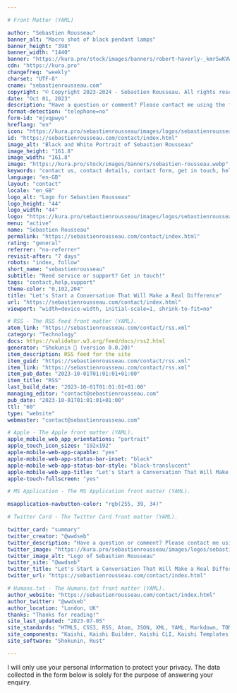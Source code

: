 ```yaml
---

# Front Matter (YAML)

author: "Sebastien Rousseau"
banner_alt: "Macro shot of black pendant lamps"
banner_height: "398"
banner_width: "1440"
banner: "https://kura.pro/stock/images/banners/robert-haverly-_kmr5wKVW7E.webp"
cdn: "https://kura.pro"
changefreq: "weekly"
charset: "UTF-8"
cname: "sebastienrousseau.com"
copyright: "© Copyright 2023-2024 - Sebastien Rousseau. All rights reserved."
date: "Oct 01, 2023"
description: "Have a question or comment? Please contact me using the form below. I am always happy to hear from you and will respond as soon as possible."
format-detection: "telephone=no"
form-id: "mjvqpwyo"
hreflang: "en"
icon: "https://kura.pro/sebastienrousseau/images/logos/sebastienrousseau.svg"
id: "https://sebastienrousseau.com/contact/index.html"
image_alt: "Black and White Portrait of Sebastien Rousseau"
image_height: "161.8"
image_width: "161.8"
image: "https://kura.pro/stock/images/banners/sebastien-rousseau.webp"
keywords: "contact us, contact details, contact form, get in touch, help center, reach out, technical support"
language: "en-GB"
layout: "contact"
locale: "en_GB"
logo_alt: "Logo for Sebastien Rousseau"
logo_height: "44"
logo_width: "44"
logo: "https://kura.pro/sebastienrousseau/images/logos/sebastienrousseau.webp"
menu: "active"
name: "Sebastien Rousseau"
permalink: "https://sebastienrousseau.com/contact/index.html"
rating: "general"
referrer: "no-referrer"
revisit-after: "7 days"
robots: "index, follow"
short_name: "sebastienrousseau"
subtitle: "Need service or support? Get in touch!"
tags: "contact,help,support"
theme-color: "0,102,204"
title: "Let's Start a Conversation That Will Make a Real Difference"
url: "https://sebastienrousseau.com/contact/index.html"
viewport: "width=device-width, initial-scale=1, shrink-to-fit=no"

# RSS - The RSS feed front matter (YAML).
atom_link: "https://sebastienrousseau.com/contact/rss.xml"
category: "Technology"
docs: https://validator.w3.org/feed/docs/rss2.html
generator: "Shokunin 🦀 (version 0.0.20)"
item_description: RSS feed for the site
item_guid: "https://sebastienrousseau.com/contact/rss.xml"
item_link: "https://sebastienrousseau.com/contact/rss.xml"
item_pub_date: "2023-10-01T01:01:01+01:00"
item_title: "RSS"
last_build_date: "2023-10-01T01:01:01+01:00"
managing_editor: "contact@sebastienrousseau.com"
pub_date: "2023-10-01T01:01:01+01:00"
ttl: "60"
type: "website"
webmaster: "contact@sebastienrousseau.com"

# Apple - The Apple front matter (YAML).
apple_mobile_web_app_orientations: "portrait"
apple_touch_icon_sizes: "192x192"
apple-mobile-web-app-capable: "yes"
apple-mobile-web-app-status-bar-inset: "black"
apple-mobile-web-app-status-bar-style: "black-translucent"
apple-mobile-web-app-title: "Let's Start a Conversation That Will Make a Real Difference"
apple-touch-fullscreen: "yes"

# MS Application - The MS Application front matter (YAML).

msapplication-navbutton-color: "rgb(255, 39, 34)"

# Twitter Card - The Twitter Card front matter (YAML).

twitter_card: "summary"
twitter_creator: "@wwdseb"
twitter_description: "Have a question or comment? Please contact me using the form below. I am always happy to hear from you and will respond as soon as possible."
twitter_image: "https://kura.pro/sebastienrousseau/images/logos/sebastienrousseau.webp"
twitter_image_alt: "Logo of Sebastien Rousseau"
twitter_site: "@wwdseb"
twitter_title: "Let's Start a Conversation That Will Make a Real Difference"
twitter_url: "https://sebastienrousseau.com/contact/index.html"

# Humans.txt - The Humans.txt front matter (YAML).
author_website: "https://sebastienrousseau.com/contact/index.html"
author_twitter: "@wwdseb"
author_location: "London, UK"
thanks: "Thanks for reading!"
site_last_updated: "2023-07-05"
site_standards: "HTML5, CSS3, RSS, Atom, JSON, XML, YAML, Markdown, TOML"
site_components: "Kaishi, Kaishi Builder, Kaishi CLI, Kaishi Templates, Kaishi Themes"
site_software: "Shokunin, Rust"

---
```


I will only use your personal information to protect your privacy. The data
collected in the form below is solely for the purpose of answering your enquiry.